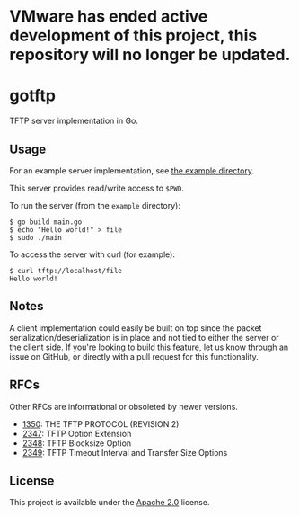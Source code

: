# VMware has ended active development of this project, this repository will no longer be updated.
# gotftp

TFTP server implementation in Go.

## Usage

For an example server implementation, see [the example directory](./example).

This server provides read/write access to `$PWD`.

To run the server (from the `example` directory):

```
$ go build main.go
$ echo "Hello world!" > file
$ sudo ./main
```

To access the server with curl (for example):

```
$ curl tftp://localhost/file
Hello world!
```

## Notes

A client implementation could easily be built on top since the packet
serialization/deserialization is in place and not tied to either the server or
the client side. If you're looking to build this feature, let us know through
an issue on GitHub, or directly with a pull request for this functionality.

## RFCs

Other RFCs are informational or obsoleted by newer versions.

* [1350](https://tools.ietf.org/html/rfc1350): THE TFTP PROTOCOL (REVISION 2)
* [2347](https://tools.ietf.org/html/rfc2347): TFTP Option Extension
* [2348](https://tools.ietf.org/html/rfc2348): TFTP Blocksize Option
* [2349](https://tools.ietf.org/html/rfc2349): TFTP Timeout Interval and Transfer Size Options

## License

This project is available under the [Apache 2.0](./LICENSE) license.
